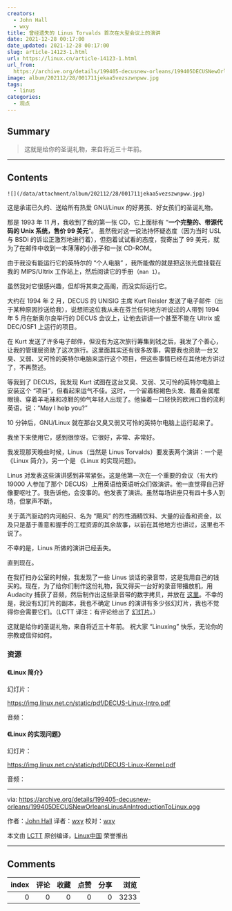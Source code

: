 ```yaml
---
creators:
  - John Hall
  - wxy
title: 曾经遗失的 Linus Torvalds 首次在大型会议上的演讲
date: 2021-12-28 00:17:00
date_updated: 2021-12-28 00:17:00
slug: article-14123-1.html
url: https://linux.cn/article-14123-1.html
url_from: 
  https://archive.org/details/199405-decusnew-orleans/199405DECUSNewOrleansLinusAnIntroductionToLinux.ogg
image: album/202112/28/001711jekaa5vezszwnpww.jpg
tags:
  - linus
categories:
  - 观点
---
```


## Summary

> 这就是给你的圣诞礼物，来自将近三十年前。

***

<!-- more -->

## Contents

`![](/data/attachment/album/202112/28/001711jekaa5vezszwnpww.jpg)`

这是承诺已久的、送给所有热爱 GNU/Linux 的好男孩、好女孩们的圣诞礼物。

那是 1993 年 11 月，我收到了我的第一张 CD，它上面标有 “**一个完整的、带源代码的 Unix 系统，售价 99 美元**”。 虽然我对这一说法持怀疑态度（因为当时 USL 与 BSDi 的诉讼正激烈地进行着），但抱着试试看的态度，我寄出了 99 美元，就为了在邮件中收到一本薄薄的小册子和一张 CD-ROM。

由于我没有能运行它的英特尔的 “个人电脑” ，我所能做的就是把这张光盘挂载在我的 MIPS/Ultrix 工作站上，然后阅读它的手册（`man 1`）。

虽然我对它很感兴趣，但却将其束之高阁，而没实际运行它。

大约在 1994 年 2 月，DECUS 的 UNISIG 主席 Kurt Reisler 发送了电子邮件（出于某种原因抄送给我），说想把这位我从未在芬兰任何地方听说过的人带到 1994 年 5 月在新奥尔良举行的 DECUS 会议上，让他去讲讲一个甚至不能在 Ultrix 或 DEC/OSF1 上运行的项目。

在 Kurt 发送了许多电子邮件，但没有为这次旅行筹集到钱之后，我发了个善心，让我的管理层资助了这次旅行。这里面其实还有很多故事，需要我也资助一台又臭、又弱、又可怜的英特尔电脑来运行这个项目，但这些事情已经在其他地方讲过了，不再赘述。

等我到了 DECUS，我发现 Kurt 试图在这台又臭、又弱、又可怜的英特尔电脑上安装这个 “项目”，但看起来运气不佳。这时，一个留着棕褐色头发、戴着金属框眼镜、穿着羊毛袜和凉鞋的帅气年轻人出现了。他操着一口轻快的欧洲口音的流利英语，说：“May I help you?”

10 分钟后，GNU/Linux 就在那台又臭又弱又可怜的英特尔电脑上运行起来了。

我坐下来使用它，感到很惊讶。它很好，非常、非常好。

我发现那天晚些时候，Linus（当然是 Linus Torvalds）要发表两个演讲：一个是《Linux 简介》，另一个是 《Linux 的实现问题》。

Linus 对发表这些演讲感到非常紧张。这是他第一次在一个重要的会议（有大约 19000 人参加了那个 DECUS）上用英语给英语听众们做演讲。他一直觉得自己好像要呕吐了。我告诉他，会没事的。他发表了演讲。虽然每场讲座只有四十多人到场，但掌声不断。

关于蒸汽驱动的内河船只、名为 “飓风” 的烈性酒精饮料、大量的设备和资金，以及只是基于善意和握手的工程资源的其余故事，以前在其他地方也讲过，这里也不说了。

不幸的是，Linus 所做的演讲已经丢失。

直到现在。

在我打扫办公室的时候，我发现了一些 Linus 谈话的录音带，这是我用自己的钱买的。现在，为了给你们制作这份礼物，我又得买一台好的录音带播放机，用 Audacity 捕获了音频，然后制作出这些录音带的数字拷贝，并放在 [这里](https://archive.org/details/199405-decusnew-orleans/199405DECUSNewOrleansLinusAnIntroductionToLinux.ogg)。不幸的是，我没有幻灯片的副本，我也不确定 Linus 的演讲有多少张幻灯片，我也不觉得你会需要它们。（LCTT 译注：有评论给出了 [幻灯片](http://blu.org/meetings/1994/08/)。）

这就是给你的圣诞礼物，来自将近三十年前。 祝大家 “Linuxing” 快乐，无论你的宗教或信仰如何。

### 资源

#### 《Linux 简介》

幻灯片：

<https://img.linux.net.cn/static/pdf/DECUS-Linux-Intro.pdf>

音频：

#### 《Linux 的实现问题》

幻灯片：

<https://img.linux.net.cn/static/pdf/DECUS-Linux-Kernel.pdf>

音频：

---

via: <https://archive.org/details/199405-decusnew-orleans/199405DECUSNewOrleansLinusAnIntroductionToLinux.ogg> 

作者：[John Hall](https://archive.org/search.php?query=creator%3A%22John+Hall%22) 译者：[wxy](https://github.com/wxy) 校对：[wxy](https://github.com/wxy)

本文由 [LCTT](https://github.com/LCTT/TranslateProject) 原创编译，[Linux中国](https://linux.cn/article-14121-1.html) 荣誉推出

***

## Comments


|   index |   评论 |   收藏 |   点赞 |   分享 |   浏览 |
|--------:|-------:|-------:|-------:|-------:|-------:|
|       0 |      0 |      0 |      0 |      0 |   3233 |
